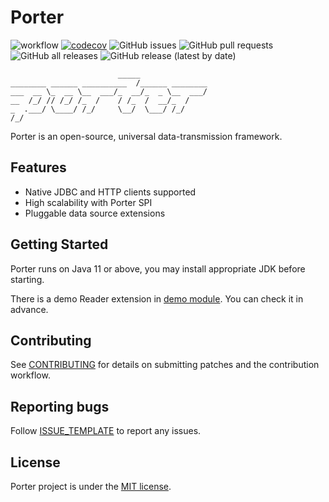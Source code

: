 # Porter

![workflow](https://github.com/arjenzhou/porter/actions/workflows/build.yml/badge.svg)
[![codecov](https://codecov.io/gh/arjenzhou/porter/branch/master/graph/badge.svg?token=WMRO0TVZMG)](https://codecov.io/gh/arjenzhou/porter)
![GitHub issues](https://img.shields.io/github/issues-raw/arjenzhou/porter)
![GitHub pull requests](https://img.shields.io/github/issues-pr-raw/arjenzhou/porter)
![GitHub all releases](https://img.shields.io/github/downloads/arjenzhou/porter/total)
![GitHub release (latest by date)](https://img.shields.io/github/v/release/arjenzhou/porter)

                            _____
    ________ ______ __________  /______ ________
    ___  __ \_  __ \__  ___/_  __/_  _ \__  ___/
    __  /_/ // /_/ /_  /    / /_  /  __/_  /
    _  .___/ \____/ /_/     \__/  \___/ /_/
    /_/

Porter is an open-source, universal data-transmission framework.

## Features

- Native JDBC and HTTP clients supported
- High scalability with Porter SPI
- Pluggable data source extensions

## Getting Started

Porter runs on Java 11 or above, you may install appropriate JDK before starting.

There is a demo Reader extension in [demo module](./demo/src). You can check it in advance.

## Contributing

See [CONTRIBUTING](CONTRIBUTING.md) for details on submitting patches and the contribution workflow.

## Reporting bugs

Follow [ISSUE_TEMPLATE](.github/ISSUE_TEMPLATE/BUG_REPORT.md) to report any issues.

## License

Porter project is under the [MIT license](LICENSE).
